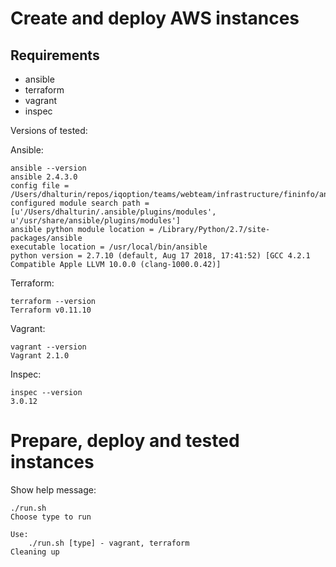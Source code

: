 # Create and deploy AWS instances

## Requirements

- ansible
- terraform
- vagrant
- inspec

Versions of tested:

Ansible:

```
ansible --version
ansible 2.4.3.0
config file = /Users/dhalturin/repos/iqoption/teams/webteam/infrastructure/fininfo/ansible.cfg
configured module search path = [u'/Users/dhalturin/.ansible/plugins/modules', u'/usr/share/ansible/plugins/modules']
ansible python module location = /Library/Python/2.7/site-packages/ansible
executable location = /usr/local/bin/ansible
python version = 2.7.10 (default, Aug 17 2018, 17:41:52) [GCC 4.2.1 Compatible Apple LLVM 10.0.0 (clang-1000.0.42)]
```

Terraform:

```
terraform --version
Terraform v0.11.10
```

Vagrant:

```
vagrant --version
Vagrant 2.1.0
```

Inspec:

```
inspec --version
3.0.12
```

# Prepare, deploy and tested instances

Show help message:

```
./run.sh
Choose type to run

Use:
    ./run.sh [type] - vagrant, terraform
Cleaning up
```
